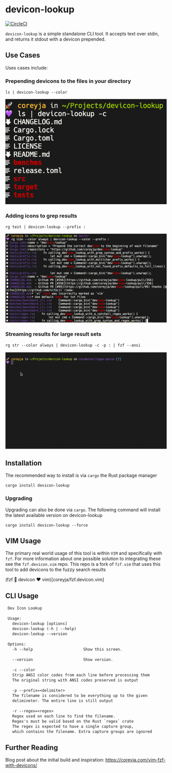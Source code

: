 # devicon-lookup

[![CircleCI](https://circleci.com/gh/coreyja/devicon-lookup.svg?style=svg)](https://circleci.com/gh/coreyja/devicon-lookup)

`devicon-lookup` is a simple standalone CLI tool.
It accepts text over stdin, and returns it stdout with a devicon prepended.

## Use Cases

Uses cases include:

### Prepending devicons to the files in your directory

```
ls | devicon-lookup --color
```
![`ls | devicon-lookup --color`](/docs/screenshots/ls.png?raw=true)

### Adding icons to grep results

```
rg test | devicon-lookup --prefix :
```
![`rg test | devicon-lookup --prefix :`](/docs/screenshots/grep.png?raw=true)

### Streaming results for large result sets

```
rg str --color always | devicon-lookup -c -p : | fzf --ansi
```
![`rg str -uuu --color always | devicon-lookup -c -p : | fzf --ansi`](/docs/screenshots/grep+fzf.gif?raw=true)


## Installation

The recommended way to install is via `cargo` the Rust package manager

```
cargo install devicon-lookup
```

### Upgrading

Upgrading can also be done via `cargo`. The following command will install the latest available version on devicon-lookup

```
cargo install devicon-lookup --force
```

## VIM Usage

The primary real world usage of this tool is within `VIM` and specifically with `fzf`.
For more information about one possible solution to integrating these see the `fzf.devicon.vim` repo.
This repo is a fork of `fzf.vim` that uses this tool to add devicons to the fuzzy search results

(fzf 💜 devicon ❤️ vim)[coreyja/fzf.devicon.vim]

## CLI Usage

```
 Dev Icon Lookup

 Usage:
   devicon-lookup [options]
   devicon-lookup (-h | --help)
   devicon-lookup --version

 Options:
   -h --help                      Show this screen.

   --version                      Show version.

   -c --color
   Strip ANSI color codes from each line before processing them
   The original string with ANSI codes preserved is output

   -p --prefix=<delimiter>
   The filename is considered to be everything up to the given
   delimineter. The entire line is still output

   -r --regex=<regex>
   Regex used on each line to find the filename.
   Regex's must be valid based on the Rust `regex` crate
   The regex is expected to have a single capture group,
   which contains the filename. Extra capture groups are ignored
```

## Further Reading

Blog post about the initial build and inspiration: https://coreyja.com/vim-fzf-with-devicons/
